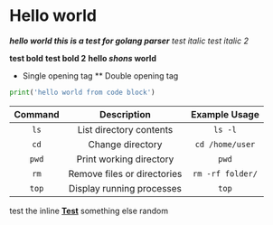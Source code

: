 # Hello world

**_hello world *this* is a test for golang parser_**
_test italic_
_test italic 2_

**test bold**
**test bold 2**
**hello _shons_ world**

- Single opening tag
  \*\* Double opening tag

```py
print('hello world from code block')
```

| Command |         Description         |  Example Usage   |
| :-----: | :-------------------------: | :--------------: |
|  `ls`   |   List directory contents   |     `ls -l`      |
|  `cd`   |      Change directory       | `cd /home/user`  |
|  `pwd`  |   Print working directory   |      `pwd`       |
|  `rm`   | Remove files or directories | `rm -rf folder/` |
|  `top`  |  Display running processes  |      `top`       |

test the inline [**Test**](https://www.google.com) something else random
